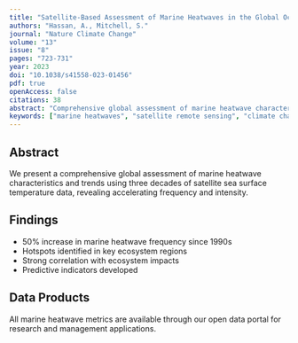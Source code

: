 ```yaml
---
title: "Satellite-Based Assessment of Marine Heatwaves in the Global Ocean"
authors: "Hassan, A., Mitchell, S."
journal: "Nature Climate Change"
volume: "13"
issue: "8"
pages: "723-731"
year: 2023
doi: "10.1038/s41558-023-01456"
pdf: true
openAccess: false
citations: 38
abstract: "Comprehensive global assessment of marine heatwave characteristics and trends using three decades of satellite sea surface temperature data."
keywords: ["marine heatwaves", "satellite remote sensing", "climate change", "SST"]
---
```


## Abstract

We present a comprehensive global assessment of marine heatwave characteristics and trends using three decades of satellite sea surface temperature data, revealing accelerating frequency and intensity.

## Findings

- 50% increase in marine heatwave frequency since 1990s
- Hotspots identified in key ecosystem regions
- Strong correlation with ecosystem impacts
- Predictive indicators developed

## Data Products

All marine heatwave metrics are available through our open data portal for research and management applications.